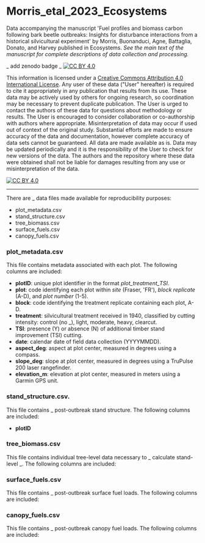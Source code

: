 # Morris_etal_2023_Ecosystems

Data accompanying the manuscript 'Fuel profiles and biomass carbon following bark beetle outbreaks: Insights for disturbance interactions from a historical silvicultural experiment' by Morris, Buonanduci, Agne, Battaglia, Donato, and Harvey published in Ecosystems. *See the main text of the manuscript for complete descriptions of data collection and processing.*

_ add zenodo badge _
[![CC BY 4.0][cc-by-shield]][cc-by]

This information is licensed under a [Creative Commons Attribution 4.0 International License](https://creativecommons.org/licenses/by/4.0/). Any user of these data ("User" hereafter) is required to cite it appropriately in any publication that results from its use. These data may be actively used by others for ongoing research, so coordination may be necessary to prevent duplicate publication. The User is urged to contact the authors of these data for questions about methodology or results. The User is encouraged to consider collaboration or co-authorship with authors where appropriate. Misinterpretation of data may occur if used out of context of the original study. Substantial efforts are made to ensure accuracy of the data and documentation, however complete accuracy of data sets cannot be guaranteed. All data are made available as is. Data may be updated periodically and it is the responsibility of the User to check for new versions of the data. The authors and the repository where these data were obtained shall not be liable for damages resulting from any use or misinterpretation of the data.

[![CC BY 4.0][cc-by-image]][cc-by]

[cc-by]: http://creativecommons.org/licenses/by/4.0/
[cc-by-image]: https://i.creativecommons.org/l/by/4.0/88x31.png
[cc-by-shield]: https://img.shields.io/badge/License-CC%20BY%204.0-lightgrey.svg

---

There are _ data files made available for reproducibility purposes:
- plot_metadata.csv
- stand_structure.csv
- tree_biomass.csv
- surface_fuels.csv
- canopy_fuels.csv


### plot_metadata.csv
This file contains metadata associated with each plot. The following columns are included:
- **plotID**: unique plot identifier in the format *plot_treatment_TSI*.
- **plot**: code identifying each plot within *site* (Fraser, 'FR'), *block replicate* (A-D), and *plot number* (1-5).
- **block**: code identifying the treatment replicate containing each plot, A-D.
- **treatment**: silvicultural treatment received in 1940, classified by cutting intensity: control (no _), light, moderate, heavy, clearcut.
- **TSI**: presence (Y) or absence (N) of additional timber stand improvement (TSI) cutting.
- **date**: calendar date of field data collection (YYYYMMDD).
- **aspect_deg**: aspect at plot center, measured in degrees using a compass.
- **slope_deg**: slope at plot center, measured in degrees using a TruPulse 200 laser rangefinder. 
- **elevation_m**: elevation at plot center, measured in meters using a Garmin GPS unit.

### stand_structure.csv.
This file contains _ post-outbreak stand structure. The following columns are included:
- **plotID**

### tree_biomass.csv
This file contains individual tree-level data necessary to _ calculate stand-level _. The following columns are included:

### surface_fuels.csv
This file contains _ post-outbreak surface fuel loads. The following columns are included:

### canopy_fuels.csv
This file contains _ post-outbreak canopy fuel loads. The following columns are included:

